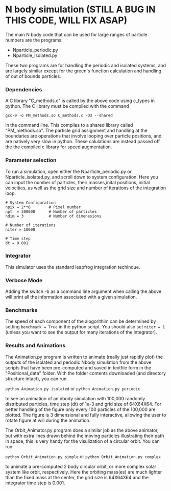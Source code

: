 # N body simulation (STILL A BUG IN THIS CODE, WILL FIX ASAP)

The main N body code that can be used for large ranges of particle numbers are the programs:
- Nparticle_periodic.py
- Nparticle_isolated.py

These two programs are for handling the periodic and isolated systems, and are largely similar except for the green's
function calculation and handling of out of bounds particles.

### Dependencies
A C library "C_methods.c" is called by the above code using c_types in python. The C library must be compiled with the command 

```gcc-9 -o PM_methods.so C_methods.c -O3 --shared```

in the command line. This compiles to a shared library called "PM_methods.so". The particle grid assignment and handling at the boundaries are operations that involve looping over particle positions, and are natively very slow in python. These calulations are instead passed off the the compiled c library for speed augmentation. 

### Parameter selection
To run a simulation, open either the Nparticle_periodic.py or Nparticle_isolated.py, and scroll down to system configuration. Here you can input the number of particles, their masses,inital positions, initial velocities, as well as the grid size and number of iterations of the integration loop.

```
# System Configuration
npix = 2**6        # Pixel number
npt  = 300000      # Number of particles
ndim = 3           # Number of dimenesions

# Number of iterations
niter = 10000

# Time step
dt = 0.001
```

### Integrator

This simulator uses the standard leapfrog integration techinque.

### Verbose Mode
Adding the switch -b as a command line argument when calling the above will print all the information associated with a given simulation. 

### Benchmarks
The speed of each component of the alogorithim can be determined by setting
```benchmark = True``` in the python script. You should also set ```niter = 1``` (unless you want to see the output for many iterations of the integrator).

### Results and Animations

The Animation.py program is written to animate (really just rapidly plot) the outputs of the isolated and periodic Nbody simulation from the above scripts that have been pre-computed and saved in textfile form in the "Positional_data" folder. With the folder contents downloaded (and directory structure intact), you can run

```python Animation.py isolated```
or 
```python Animation.py periodic```

to see an animation of an nbody simulation with 100,000 randomly distributed particles, time step (dt) of 1e-3 and grid size of 64X64X64. For better handling of the figure only every 100 particles of the 100,000 are plotted. The figure is 3 dimensional and fully interactive, allowing the user to rotate figure at will during the animation. 

The Orbit_Animator.py program does a similar job as the above animator, but with extra lines drawn behind the moving particles illustrating their path in space, this is very handy for the visulization of a circular orbit. You can run

```python Orbit_Animation.py simple```
or 
```python Orbit_Animation.py complex```

to animate a pre-computed 2 body circular orbit, or more complex solar system like orbit, respectively. Here the orbiting mass(es) are much lighter than the fixed mass at the center, the grid size is 64X64X64 and the integrator time step is 0.001.
